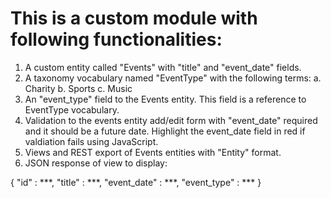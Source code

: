 # This is a custom module with following functionalities:

1. A custom entity called "Events" with "title" and "event_date" fields.
2. A taxonomy vocabulary named "EventType" with the following terms:
  a. Charity
  b. Sports
  c. Music
3. An "event_type" field to the Events entity. This field is a reference to EventType vocabulary.
4. Validation to the events entity add/edit form with "event_date" required and it should be a future date. Highlight the event_date field in red if valdiation fails using JavaScript.
5. Views and REST export of Events entities with "Entity" format.
6. JSON response of view to display:

{
  "id" : ***,
  "title" : ***,
  "event_date" : ***,
  "event_type" : ***
}
